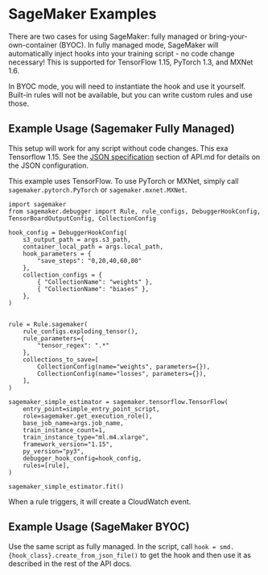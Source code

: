 # SageMaker Examples

There are two cases for using SageMaker: fully managed or bring-your-own-container (BYOC).
In fully managed mode, SageMaker will automatically inject hooks into your training script - no code
change necessary! This is supported for TensorFlow 1.15, PyTorch 1.3, and MXNet 1.6.

In BYOC mode, you will need to instantiate the hook and use it yourself. Built-in rules will not be
available, but you can write custom rules and use those.

## Example Usage (Sagemaker Fully Managed)
This setup will work for any script without code changes. This exa Tensorflow 1.15.
See the [JSON specification](https://link.com) section of API.md for details on the JSON configuration.

This example uses TensorFlow.
To use PyTorch or MXNet, simply call `sagemaker.pytorch.PyTorch` or `sagemaker.mxnet.MXNet`.
```
import sagemaker
from sagemaker.debugger import Rule, rule_configs, DebuggerHookConfig, TensorBoardOutputConfig, CollectionConfig

hook_config = DebuggerHookConfig(
    s3_output_path = args.s3_path,
    container_local_path = args.local_path,
    hook_parameters = {
        "save_steps": "0,20,40,60,80"
    },
    collection_configs = {
        { "CollectionName": "weights" },
        { "CollectionName": "biases" },
    },
)


rule = Rule.sagemaker(
    rule_configs.exploding_tensor(),
    rule_parameters={
        "tensor_regex": ".*"
    },
    collections_to_save=[
        CollectionConfig(name="weights", parameters={}),
        CollectionConfig(name="losses", parameters={}),
    ],
)

sagemaker_simple_estimator = sagemaker.tensorflow.TensorFlow(
    entry_point=simple_entry_point_script,
    role=sagemaker.get_execution_role(),
    base_job_name=args.job_name,
    train_instance_count=1,
    train_instance_type="ml.m4.xlarge",
    framework_version="1.15",
    py_version="py3",
    debugger_hook_config=hook_config,
    rules=[rule],
)

sagemaker_simple_estimator.fit()
```

When a rule triggers, it will create a CloudWatch event.

## Example Usage (SageMaker BYOC)
Use the same script as fully managed. In the script, call
`hook = smd.{hook_class}.create_from_json_file()`
to get the hook and then use it as described in the rest of the API docs.
